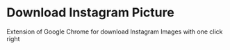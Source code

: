 # Download Instagram Picture
Extension of Google Chrome for download Instagram Images with one click right